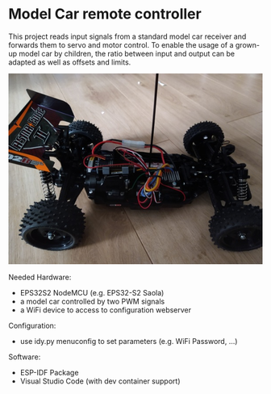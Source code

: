 # Model Car remote controller

This project reads input signals from a standard model car receiver and forwards them to servo and motor control. To enable the usage of a grown-up model car by children, the ratio between input and output can be adapted as well as offsets and limits.

![My model car](docs/modelcar_sm.jpg)

Needed Hardware:
* EPS32S2 NodeMCU (e.g. EPS32-S2 Saola)
* a model car controlled by two PWM signals
* a WiFi device to access to configuration webserver

Configuration:
* use idy.py menuconfig to set parameters (e.g. WiFi Password, ...)

Software:
* ESP-IDF Package
* Visual Studio Code (with dev container support)

